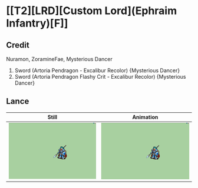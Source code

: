 # [\[T2\]\[LRD\]\[Custom Lord\]\(Ephraim Infantry\)\[F\]]

## Credit

Nuramon, ZoramineFae, Mysterious Dancer

1. Sword (Artoria Pendragon - Excalibur Recolor) {Mysterious Dancer}
1. Sword (Artoria Pendragon Flashy Crit - Excalibur Recolor) {Mysterious Dancer}
	
## Lance

| Still | Animation |
| :---: | :-------: |
| ![Lance still](./Lance_000.png) | ![Lance animation](./Lance.gif) |
